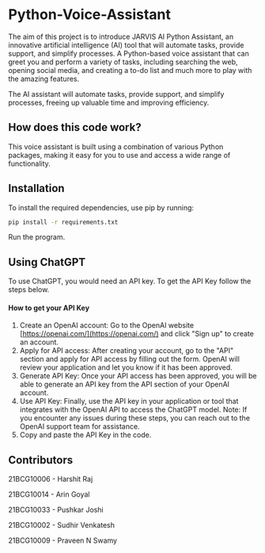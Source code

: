 # Python-Voice-Assistant
The aim of this project is to introduce JARVIS AI Python Assistant, an innovative artificial intelligence (AI) tool that will automate tasks, provide support, and simplify processes. A Python-based voice assistant that can greet you and perform a variety of tasks, including searching the web, opening social media, and creating a to-do list and much more to play with the amazing features.

The AI assistant will automate tasks, provide support, and simplify processes, freeing up valuable time and improving efficiency. 


## How does this code work?
This voice assistant is built using a combination of various Python packages, making it easy for you to use and access a wide range of functionality.


## Installation
To install the required dependencies, use pip by running:
```sh
pip install -r requirements.txt
```
Run the program.


## Using ChatGPT
To use ChatGPT, you would need an API key. To get the API Key follow the steps below.

#### How to get your API Key
1. Create an OpenAI account: Go to the OpenAI website [https://openai.com/](https://openai.com/) and click "Sign up" to create an account.
2. Apply for API access: After creating your account, go to the "API" section and apply for API access by filling out the form. OpenAI will review your application and let you know if it has been approved.
3. Generate API Key: Once your API access has been approved, you will be able to generate an API key from the API section of your OpenAI account.
4. Use API Key: Finally, use the API key in your application or tool that integrates with the OpenAI API to access the ChatGPT model.
Note: If you encounter any issues during these steps, you can reach out to the OpenAI support team for assistance.
5. Copy and paste the API Key in the code.


## Contributors
21BCG10006 - Harshit Raj

21BCG10014 - Arin Goyal

21BCG10033 - Pushkar Joshi

21BCG10002 - Sudhir Venkatesh

21BCG10009 - Praveen N Swamy


